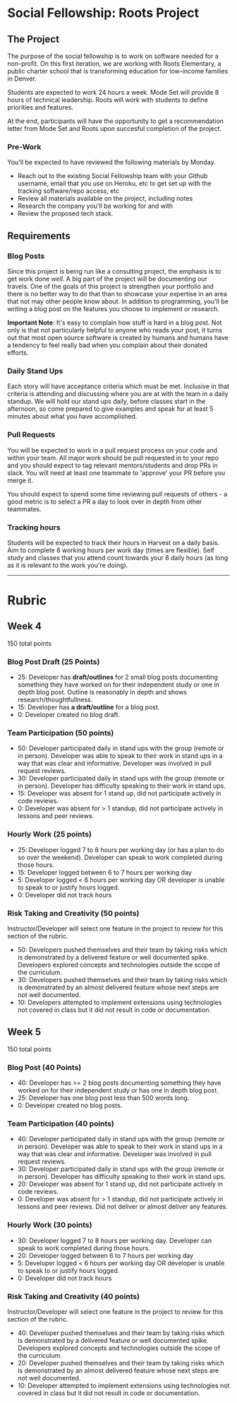 # Social Fellowship: Roots Project

## The Project

The purpose of the social fellowship is to work on software needed for a non-profit. On this first iteration, we are working with Roots Elementary, a public charter school that is transforming education for low-income families in Denver.

Students are expected to work 24 hours a week. Mode Set will provide 8 hours of technical leadership. Roots will work with students to define priorities and features.

At the end, participants will have the opportunity to get a recommendation letter from Mode Set and Roots upon succesful completion of the project.

### Pre-Work

You'll be expected to have reviewed the following materials by Monday.

- Reach out to the existing Social Fellowship team with your Github username, email that you use on Heroku, etc to get set up with the tracking software/repo access, etc
- Review all materials available on the project, including notes
- Research the company you'll be working for and with
- Review the proposed tech stack.

## Requirements

### Blog Posts

Since this project is being run like a consulting project, the emphasis is to get work done _well_. A big part of the project will be documenting our travels. One of the goals of this project is strengthen your portfolio and there is no better way to do that than to showcase your expertise in an area that not may other people know about. In addition to programming, you'll be writing a blog post on the features you choose to implement or research.

**Important Note**: It's easy to complain how stuff is hard in a blog post. Not only is that not particularly helpful to anyone who reads your post, it turns out that most open source software is created by humans and humans have a tendency to feel really bad when you complain about their donated efforts.

### Daily Stand Ups
Each story will have acceptance criteria which must be met. Inclusive in that criteria is attending and discussing where you are at with the team in a daily standup. We will hold our stand ups daily, before classes start in the afternoon, so come prepared to give examples and speak for at least 5 minutes about what you have accomplished.

### Pull Requests

You will be expected to work in a pull request process on your code and within your team. All major work should be pull requested in to your repo and you should expect to tag relevant mentors/students and drop PRs in slack. You will need at least one teammate to 'approve' your PR before you merge it.

You should expect to spend some time reviewing pull requests of others - a good metric is to select a PR a day to look over in depth from other teammates.

### Tracking hours

Students will be expected to track their hours in Harvest on a daily basis. Aim to complete 8 working hours per work day (times are flexible). Self study and classes that you attend count towards your 8 daily hours (as long as it is relevant to the work you're doing).

---------

# Rubric

## Week 4

150 total points

### Blog Post Draft (25 Points)  

  * 25: Developer has **draft/outlines** for 2 small blog posts documenting something they have worked on for their independent study or one in depth blog post. Outline is reasonably in depth and shows research/thoughtfullness.
  * 15: Developer has **a draft/outline** for a blog post.
  * 0: Developer created no blog draft.

### Team Participation (50 points)

  * 50: Developer participated daily in stand ups with the group (remote or in person). Developer was able to speak to their work in stand ups in a way that was clear and informative. Developer was involved in pull request reviews.
  * 30: Developer participated daily in stand ups with the group (remote or in person). Developer has difficulty speaking to their work in stand ups.
  * 15: Developer was absent for 1 stand up, did not participate actively in code reviews.
  * 0: Developer was absent for > 1 standup, did not participate actively in lessons and peer reviews.

### Hourly Work (25 points)

  * 25: Developer logged 7 to 8 hours per working day (or has a plan to do so over the weekend). Developer can speak to work completed during those hours.
  * 15: Developer logged between 6 to 7 hours per working day
  * 5: Developer logged < 6 hours per working day OR developer is unable to speak to or justify hours logged.
  * 0: Developer did not track hours

### Risk Taking and Creativity (50 points)

Instructor/Developer will select one feature in the project to review for this section of the rubric.

  * 50: Developers pushed themselves and their team by taking risks which is demonstrated by a delivered feature or well documented spike. Developers explored concepts and technologies outside the scope of the curriculum.
  * 30: Developers pushed themselves and their team by taking risks which is demonstrated by an almost delivered feature whose next steps are not well documented.
  * 10: Developers attempted to implement extensions using technologies not covered in class but it did not result in code or documentation.

## Week 5

150 total points

### Blog Post (40 Points)  
  * 40: Developer has >= 2 blog posts documenting something they have worked on for their independent study or has one in depth blog post.
  * 25: Developer has one blog post less than 500 words long.
  * 0: Developer created no blog posts.

### Team Participation (40 points)

  * 40: Developer participated daily in stand ups with the group (remote or in person). Developer was able to speak to their work in stand ups in a way that was clear and informative. Developer was involved in pull request reviews.
  * 30: Developer participated daily in stand ups with the group (remote or in person). Developer has difficulty speaking to their work in stand ups.
  * 20: Developer was absent for 1 stand up, did not participate actively in code reviews.
  * 0: Developer was absent for > 1 standup, did not participate actively in lessons and peer reviews. Did not deliver or almost deliver any features.

### Hourly Work (30 points)

  * 30: Developer logged 7 to 8 hours per working day. Developer can speak to work completed during those hours.
  * 20: Developer logged between 6 to 7 hours per working day
  * 5: Developer logged < 6 hours per working day OR developer is unable to speak to or justify hours logged.
  * 0: Developer did not track hours

### Risk Taking and Creativity (40 points)

  Instructor/Developer will select one feature in the project to review for this section of the rubric.

  * 40: Developer pushed themselves and their team by taking risks which is demonstrated by a delivered feature or well documented spike. Developers explored concepts and technologies outside the scope of the curriculum.
  * 20: Developer pushed themselves and their team by taking risks which is demonstrated by an almost delivered feature whose next steps are not well documented.
  * 10: Developer attempted to implement extensions using technologies not covered in class but it did not result in code or documentation.
